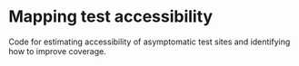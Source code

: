 # Mapping test accessibility
Code for estimating accessibility of asymptomatic test sites and identifying how to improve coverage.
